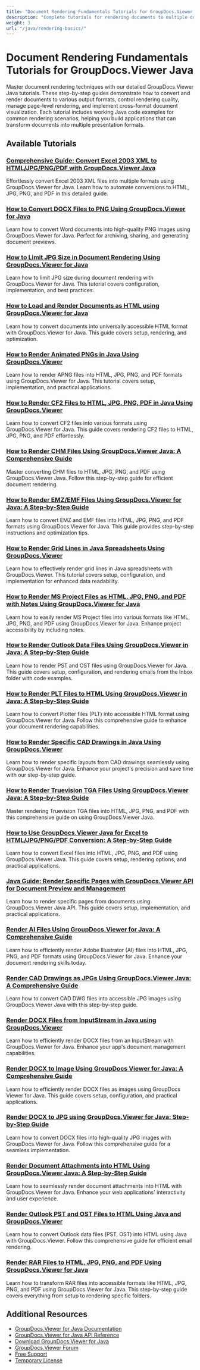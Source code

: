 ```yaml
---
title: "Document Rendering Fundamentals Tutorials for GroupDocs.Viewer Java"
description: "Complete tutorials for rendering documents to multiple output formats including HTML, PDF, and image formats using GroupDocs.Viewer for Java."
weight: 3
url: "/java/rendering-basics/"
---
```


# Document Rendering Fundamentals Tutorials for GroupDocs.Viewer Java

Master document rendering techniques with our detailed GroupDocs.Viewer Java tutorials. These step-by-step guides demonstrate how to convert and render documents to various output formats, control rendering quality, manage page-level rendering, and implement cross-format document visualization. Each tutorial includes working Java code examples for common rendering scenarios, helping you build applications that can transform documents into multiple presentation formats.

## Available Tutorials

### [Comprehensive Guide&#58; Convert Excel 2003 XML to HTML/JPG/PNG/PDF with GroupDocs.Viewer Java](./groupdocs-viewer-java-excel-2003-xml-conversion/)
Effortlessly convert Excel 2003 XML files into multiple formats using GroupDocs.Viewer for Java. Learn how to automate conversions to HTML, JPG, PNG, and PDF in this detailed guide.

### [How to Convert DOCX Files to PNG Using GroupDocs.Viewer for Java](./render-docx-png-groupdocs-viewer-java/)
Learn how to convert Word documents into high-quality PNG images using GroupDocs.Viewer for Java. Perfect for archiving, sharing, and generating document previews.

### [How to Limit JPG Size in Document Rendering Using GroupDocs.Viewer for Java](./groupdocs-viewer-java-limit-jpg-size-rendering/)
Learn how to limit JPG size during document rendering with GroupDocs.Viewer for Java. This tutorial covers configuration, implementation, and best practices.

### [How to Load and Render Documents as HTML using GroupDocs.Viewer for Java](./groupdocs-viewer-java-html-rendering/)
Learn how to convert documents into universally accessible HTML format with GroupDocs.Viewer for Java. This guide covers setup, rendering, and optimization.

### [How to Render Animated PNGs in Java Using GroupDocs.Viewer](./render-apng-groupdocs-viewer-java/)
Learn how to render APNG files into HTML, JPG, PNG, and PDF formats using GroupDocs.Viewer for Java. This tutorial covers setup, implementation, and practical applications.

### [How to Render CF2 Files to HTML, JPG, PNG, PDF in Java Using GroupDocs.Viewer](./render-cf2-files-groupdocs-java/)
Learn how to convert CF2 files into various formats using GroupDocs.Viewer for Java. This guide covers rendering CF2 files to HTML, JPG, PNG, and PDF effortlessly.

### [How to Render CHM Files Using GroupDocs.Viewer Java&#58; A Comprehensive Guide](./render-chm-groupdocs-viewer-java/)
Master converting CHM files to HTML, JPG, PNG, and PDF using GroupDocs.Viewer Java. Follow this step-by-step guide for efficient document rendering.

### [How to Render EMZ/EMF Files Using GroupDocs.Viewer for Java&#58; A Step-by-Step Guide](./render-emz-emf-groupdocs-viewer-java/)
Learn how to convert EMZ and EMF files into HTML, JPG, PNG, and PDF formats using GroupDocs.Viewer for Java. This guide provides step-by-step instructions and optimization tips.

### [How to Render Grid Lines in Java Spreadsheets Using GroupDocs.Viewer](./render-grid-lines-java-spreadsheets-groupdocs-viewer/)
Learn how to effectively render grid lines in Java spreadsheets with GroupDocs.Viewer. This tutorial covers setup, configuration, and implementation for enhanced data readability.

### [How to Render MS Project Files as HTML, JPG, PNG, and PDF with Notes Using GroupDocs.Viewer for Java](./render-ms-project-html-jpg-png-pdf-notes-groupdocs-java/)
Learn how to easily render MS Project files into various formats like HTML, JPG, PNG, and PDF using GroupDocs.Viewer for Java. Enhance project accessibility by including notes.

### [How to Render Outlook Data Files Using GroupDocs.Viewer in Java&#58; A Step-by-Step Guide](./rendering-outlook-data-files-groupdocs-viewer-java/)
Learn how to render PST and OST files using GroupDocs.Viewer for Java. This guide covers setup, configuration, and rendering emails from the Inbox folder with code examples.

### [How to Render PLT Files to HTML Using GroupDocs.Viewer in Java&#58; A Step-by-Step Guide](./render-plt-files-html-groupdocs-viewer-java/)
Learn how to convert Plotter files (PLT) into accessible HTML format using GroupDocs.Viewer for Java. Follow this comprehensive guide to enhance your document rendering capabilities.

### [How to Render Specific CAD Drawings in Java Using GroupDocs.Viewer](./render-cad-groupdocs-viewer-java/)
Learn how to render specific layouts from CAD drawings seamlessly using GroupDocs.Viewer for Java. Enhance your project's precision and save time with our step-by-step guide.

### [How to Render Truevision TGA Files Using GroupDocs.Viewer Java&#58; A Step-by-Step Guide](./render-tga-files-groupdocs-viewer-java-guide/)
Master rendering Truevision TGA files into HTML, JPG, PNG, and PDF with this comprehensive guide on using GroupDocs.Viewer Java.

### [How to Use GroupDocs.Viewer Java for Excel to HTML/JPG/PNG/PDF Conversion&#58; A Step-by-Step Guide](./groupdocs-viewer-java-excel-to-html-jpg-png-pdf/)
Learn how to convert Excel files into HTML, JPG, PNG, and PDF using GroupDocs.Viewer Java. This guide covers setup, rendering options, and practical applications.

### [Java Guide&#58; Render Specific Pages with GroupDocs.Viewer API for Document Preview and Management](./java-groupdocs-viewer-render-pages-api-tutorial/)
Learn how to render specific pages from documents using GroupDocs.Viewer Java API. This guide covers setup, implementation, and practical applications.

### [Render AI Files Using GroupDocs.Viewer for Java&#58; A Comprehensive Guide](./render-ai-files-groupdocs-viewer-java/)
Learn how to efficiently render Adobe Illustrator (AI) files into HTML, JPG, PNG, and PDF formats using GroupDocs.Viewer for Java. Enhance your document rendering skills today.

### [Render CAD Drawings as JPGs Using GroupDocs.Viewer Java&#58; A Comprehensive Guide](./render-cad-drawings-jpg-groupdocs-viewer-java/)
Learn how to convert CAD DWG files into accessible JPG images using GroupDocs.Viewer Java with this step-by-step guide.

### [Render DOCX Files from InputStream in Java using GroupDocs.Viewer](./render-docx-from-inputstream-groupdocs-viewer-java/)
Learn how to efficiently render DOCX files from an InputStream with GroupDocs.Viewer for Java. Enhance your app's document management capabilities.

### [Render DOCX to Image Using GroupDocs Viewer for Java&#58; A Comprehensive Guide](./groupdocs-viewer-java-render-docx-to-image/)
Learn how to efficiently render DOCX files as images using GroupDocs Viewer for Java. This guide covers setup, configuration, and practical applications.

### [Render DOCX to JPG using GroupDocs.Viewer for Java&#58; Step-by-Step Guide](./render-docx-to-jpg-groupdocs-viewer-java/)
Learn how to convert DOCX files into high-quality JPG images with GroupDocs.Viewer for Java. Follow this comprehensive guide for a seamless implementation.

### [Render Document Attachments into HTML Using GroupDocs.Viewer Java&#58; A Step-by-Step Guide](./render-document-attachments-html-groupdocs-viewer-java/)
Learn how to seamlessly render document attachments into HTML with GroupDocs.Viewer for Java. Enhance your web applications' interactivity and user experience.

### [Render Outlook PST and OST Files to HTML Using Java and GroupDocs.Viewer](./render-outlook-data-html-groupdocs-java/)
Learn how to convert Outlook data files (PST, OST) into HTML using Java with GroupDocs.Viewer. Follow this comprehensive guide for efficient email rendering.

### [Render RAR Files to HTML, JPG, PNG, and PDF Using GroupDocs.Viewer for Java](./render-rar-files-groupdocs-viewer-java/)
Learn how to transform RAR files into accessible formats like HTML, JPG, PNG, and PDF using GroupDocs.Viewer for Java. This step-by-step guide covers everything from setup to rendering specific folders.

## Additional Resources

- [GroupDocs.Viewer for Java Documentation](https://docs.groupdocs.com/groupdocs.viewer/java/)
- [GroupDocs.Viewer for Java API Reference](https://reference.groupdocs.com/groupdocs.viewer/java/)
- [Download GroupDocs.Viewer for Java](https://releases.groupdocs.com/groupdocs.viewer/java/)
- [GroupDocs.Viewer Forum](https://forum.groupdocs.com/c/groupdocs.viewer)
- [Free Support](https://forum.groupdocs.com/)
- [Temporary License](https://purchase.groupdocs.com/temporary-license/)
